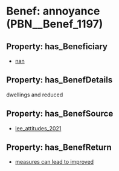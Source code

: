 # Benef: __annoyance__ (PBN__Benef_1197)

## Property: has_Beneficiary

* [nan](../Stakeholder/PBN__Stakeholder_83)

## Property: has_BenefDetails

dwellings and reduced

## Property: has_BenefSource

* [lee_attitudes_2021](../Article/PBN__Article_247)

## Property: has_BenefReturn

* [measures can lead to improved](../BenefReturn/PBN__BenefReturn_1335)

